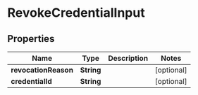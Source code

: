 # RevokeCredentialInput

## Properties

| Name                 | Type       | Description | Notes      |
| -------------------- | ---------- | ----------- | ---------- |
| **revocationReason** | **String** |             | [optional] |
| **credentialId**     | **String** |             | [optional] |

